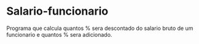 # Salario-funcionario
Programa que calcula quantos % sera descontado do salario bruto de um funcionario e quantos % sera adicionado.
